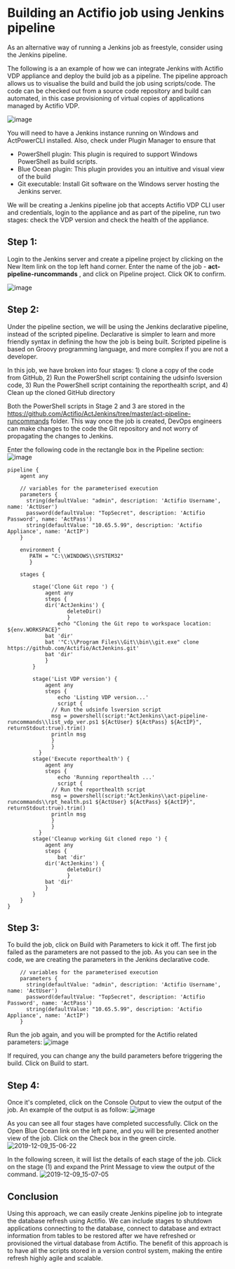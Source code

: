 # Building an Actifio job using Jenkins pipeline 

As an alternative way of running a Jenkins job as freestyle, consider using the Jenkins pipeline.

The following is a an example of how we can integrate Jenkins with Actifio VDP appliance and deploy the build job as a pipeline. The pipeline approach allows us to visualise the build and build the job using scripts/code. The code can be checked out from a source code repository and build can automated, in this case provisioning of virtual copies of applications managed by Actifio VDP.

![image](https://user-images.githubusercontent.com/17056169/70358996-c6735c00-18ce-11ea-83a9-a893a4543d52.png)

You will need to have a Jenkins instance running on Windows and ActPowerCLI installed. Also, check under Plugin Manager to ensure that 
- PowerShell plugin: This plugin is required to support Windows PowerShell as build scripts.
- Blue Ocean plugin: This plugin provides you an intuitive and visual view of the build
- Git executable: Install Git software on the Windows server hosting the Jenkins server.

We will be creating a Jenkins pipeline job that accepts Actifio VDP CLI user and credentials, login to the appliance and as part of the pipeline, run two stages: check the VDP version and check the health of the appliance.

## Step 1:
Login to the Jenkins server and create a pipeline project by clicking on the New Item link on the top left hand corner. Enter the name of the job - **act-pipeline-runcommands** , and click on Pipeline project. Click OK to confirm.

![image](https://user-images.githubusercontent.com/17056169/70406957-91b20100-1a96-11ea-81c9-da5d4195590d.png)

## Step 2:

Under the pipeline section, we will be using the Jenkins declarative pipeline, instead of the scripted pipeline. Declarative is simpler to learn and more friendly syntax in defining the how the job is being built. Scripted pipeline is based on Groovy programming language, and more complex if you are not a developer.

In this job, we have broken into four stages: 1) clone a copy of the code from GitHub, 2) Run the PowerShell script containing the udsinfo lsversion code, 3) Run the PowerShell script containing the reporthealth script, and 4) Clean up the cloned GitHub directory

Both the PowerShell scripts in Stage 2 and 3 are stored in the https://github.com/Actifio/ActJenkins/tree/master/act-pipeline-runcommands folder. This way once the job is created, DevOps engineers can make changes to the code the Git repository and not worry of propagating the changes to Jenkins.

Enter the following code in the rectangle box in the Pipeline section:
![image](https://user-images.githubusercontent.com/17056169/70289011-94f38580-1827-11ea-90f8-227beccfa2ab.png)

```
pipeline {
    agent any 

    // variables for the parameterised execution
    parameters {
      string(defaultValue: "admin", description: 'Actifio Username', name: 'ActUser')
      password(defaultValue: "TopSecret", description: 'Actifio Password', name: 'ActPass')
      string(defaultValue: "10.65.5.99", description: 'Actifio Appliance', name: 'ActIP')  
    }

    environment {
       PATH = "C:\\WINDOWS\\SYSTEM32"
       }

    stages {

        stage('Clone Git repo ') {
            agent any 
            steps {
            dir('ActJenkins') {
                   deleteDir()
                   }
                echo "Cloning the Git repo to workspace location: ${env.WORKSPACE}"  
            bat 'dir'
            bat '"C:\\Program Files\\Git\\bin\\git.exe" clone https://github.com/Actifio/ActJenkins.git'
            bat 'dir'
            }
        }

        stage('List VDP version') {
            agent any
            steps {
                echo 'Listing VDP version...'
                script {
              // Run the udsinfo lsversion script
              msg = powershell(script:"ActJenkins\\act-pipeline-runcommands\\list_vdp_ver.ps1 ${ActUser} ${ActPass} ${ActIP}", returnStdout:true).trim() 
              println msg
              }
              }
          }
        stage('Execute reporthealth') {
            agent any
            steps {
                echo 'Running reporthealth ...'
                script {
              // Run the reporthealth script
              msg = powershell(script:"ActJenkins\\act-pipeline-runcommands\\rpt_health.ps1 ${ActUser} ${ActPass} ${ActIP}", returnStdout:true).trim() 
              println msg
              }
              }
          }
        stage('Cleanup working Git cloned repo ') {
            agent any 
            steps {
                bat 'dir'
            dir('ActJenkins') {
                   deleteDir()
                   }
            bat 'dir'
            }
        }         
    }
}
```

## Step 3:
To build the job, click on Build with Parameters to kick it off. The first job failed as the parameters are not passed to the job. As you can see in the code, we are creating the parameters in the Jenkins declarative code.
```
    // variables for the parameterised execution
    parameters {
      string(defaultValue: "admin", description: 'Actifio Username', name: 'ActUser')
      password(defaultValue: "TopSecret", description: 'Actifio Password', name: 'ActPass')
      string(defaultValue: "10.65.5.99", description: 'Actifio Appliance', name: 'ActIP')  
    }
```
Run the job again, and you will be prompted for the Actifio related parameters:
![image](https://user-images.githubusercontent.com/17056169/70406982-a9898500-1a96-11ea-9435-2e87d90d5639.png)

If required, you can change any the build parameters before triggering the build. Click on Build to start.

## Step 4:
Once it's completed, click on the Console Output to view the output of the job. An example of the output is as follow:
![image](https://user-images.githubusercontent.com/17056169/70406703-b9ed3000-1a95-11ea-8e53-2fb17ea891f2.png)

As you can see all four stages have completed successfully. Click on the Open Blue Ocean link on the left pane, and you will be presented another view of the job. Click on the Check box in the green circle.
![2019-12-09_15-06-22](https://user-images.githubusercontent.com/17056169/70406747-dbe6b280-1a95-11ea-883b-61473bddfa57.png)

In the following screen, it will list the details of each stage of the job. Click on the stage (1) and expand the Print Message to view the output of the command.
![2019-12-09_15-07-05](https://user-images.githubusercontent.com/17056169/70406773-ec972880-1a95-11ea-9c6d-ffc8d5fd7738.png)


## Conclusion
Using this approach, we can easily create Jenkins pipeline job to integrate the database refresh using Actifio. We can include stages to shutdown applications connecting to the database, connect to database and extract information from tables to be restored after we have refreshed or provisioned the virtual database from Actifio. The benefit of this approach is to have all the scripts stored in a version control system, making the entire refresh highly agile and scalable. 

